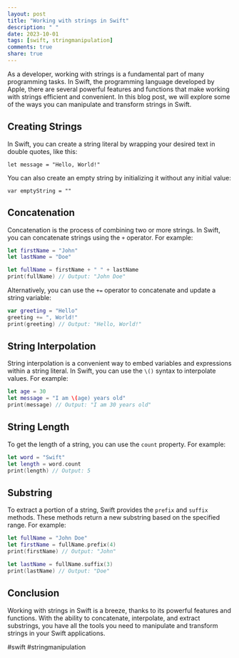 ```yaml
---
layout: post
title: "Working with strings in Swift"
description: " "
date: 2023-10-01
tags: [swift, stringmanipulation]
comments: true
share: true
---
```


As a developer, working with strings is a fundamental part of many programming tasks. In Swift, the programming language developed by Apple, there are several powerful features and functions that make working with strings efficient and convenient. In this blog post, we will explore some of the ways you can manipulate and transform strings in Swift.

## Creating Strings

In Swift, you can create a string literal by wrapping your desired text in double quotes, like this:

```
let message = "Hello, World!"
```

You can also create an empty string by initializing it without any initial value:

```
var emptyString = ""
```

## Concatenation

Concatenation is the process of combining two or more strings. In Swift, you can concatenate strings using the `+` operator. For example:

```swift
let firstName = "John"
let lastName = "Doe"

let fullName = firstName + " " + lastName
print(fullName) // Output: "John Doe"
```

Alternatively, you can use the `+=` operator to concatenate and update a string variable:

```swift
var greeting = "Hello"
greeting += ", World!"
print(greeting) // Output: "Hello, World!"
```

## String Interpolation

String interpolation is a convenient way to embed variables and expressions within a string literal. In Swift, you can use the `\()` syntax to interpolate values. For example:

```swift
let age = 30
let message = "I am \(age) years old"
print(message) // Output: "I am 30 years old"
```

## String Length

To get the length of a string, you can use the `count` property. For example:

```swift
let word = "Swift"
let length = word.count
print(length) // Output: 5
```

## Substring

To extract a portion of a string, Swift provides the `prefix` and `suffix` methods. These methods return a new substring based on the specified range. For example:

```swift
let fullName = "John Doe"
let firstName = fullName.prefix(4)
print(firstName) // Output: "John"

let lastName = fullName.suffix(3)
print(lastName) // Output: "Doe"
```

## Conclusion

Working with strings in Swift is a breeze, thanks to its powerful features and functions. With the ability to concatenate, interpolate, and extract substrings, you have all the tools you need to manipulate and transform strings in your Swift applications.

#swift #stringmanipulation